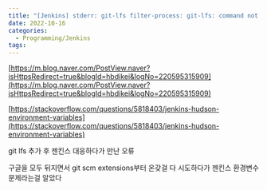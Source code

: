 ```yaml
---
title: "[Jenkins] stderr: git-lfs filter-process: git-lfs: command not found 오류 해결"
date: 2022-10-16
categories:
  - Programming/Jenkins
tags:
---
```

[https://m.blog.naver.com/PostView.naver?isHttpsRedirect=true&blogId=hbdikei&logNo=220595315909](https://m.blog.naver.com/PostView.naver?isHttpsRedirect=true&blogId=hbdikei&logNo=220595315909)

[https://stackoverflow.com/questions/5818403/jenkins-hudson-environment-variables](https://stackoverflow.com/questions/5818403/jenkins-hudson-environment-variables)

git lfs 추가 후 젠킨스 대응하다가 만난 오류

구글을 모두 뒤지면서 git scm extensions부터 온갖걸 다 시도하다가 젠킨스 환경변수 문제라는걸 알았다